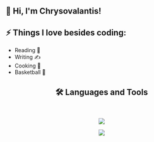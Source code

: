 <!-- Level 1: Simple bio and stats -->
<html>
<body>
<h2> 👋 Hi, I'm Chrysovalantis! </h2>
<h2>⚡ Things I love besides coding:</h2>

<ul style="list-style-type:disc;">
  <li>Reading 📖</li>
  <li>Writing ✍</li>
  <li>Cooking 🍳</li>
  <li> Basketball 🏀</li>
</ul>  

</body>
</html>

<h2 align="center">🛠 Languages and Tools </h2>
<br/>
<p align="center">
  <a href="https://skillicons.dev">
    <img src="https://skillicons.dev/icons?i=git,py,html,css,r,linkedin,instagram,gmail,bootstrap" />
  </a>
</p>
<p align="center">
  <a href="https://skillicons.dev">
    <img src="https://skillicons.dev/icons?i=github,postgres,mysql,vscode,java,visualstudio,idea,cs,apple" />
  </a>
</p>


